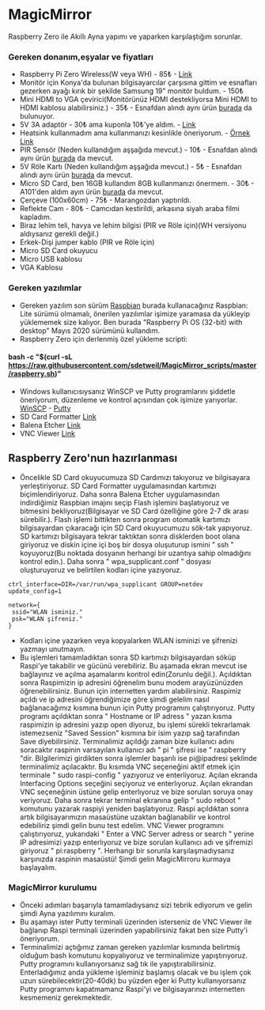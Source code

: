 # MagicMirror
Raspberry Zero ile Akıllı Ayna yapımı ve yaparken karşılaştığım sorunlar.

### Gereken donanım,eşyalar ve fiyatları
*  Raspberry Pi Zero Wireless(W veya WH) - 85₺ - [Link](https://market.samm.com/raspberry-pi-zero-w)
*  Monitör için Konya'da bulunan bilgisayarcılar çarşısına gittim ve esnafları gezerken ayağı kırık bir şekilde Samsung 19" monitör buldum. - 150₺
*  Mini HDMI to VGA çevirici(Monitörünüz HDMI destekliyorsa Mini HDMI to HDMI kablosu alabilirsiniz.) - 35₺ - Esnafdan alındı aynı ürün [burada](https://urun.n11.com/diger-bilgisayar-yedek-parcalari/mini-hdmi-to-vga-kablo-cevirici-donusturucu-hdmi-ses-destekli-bst-P219387924?gclsrc=aw.ds&&gclid=CjwKCAjwsO_4BRBBEiwAyagRTVnHPqpTWFgqWJqJPgQ0x-ZhH-cBtHG7TYB-0Lu3BZf1d-UIT6rNThoCp8YQAvD_BwE) da bulunuyor.
*  5V 3A adaptör - 30₺ ama kuponla 10₺'ye aldım. - [Link](https://www.trendyol.com/syrox/3-0-amper-sarj-aleti-p-5562839)
*  Heatsink kullanmadım ama kullanmanızı kesinlikle öneriyorum. - [Örnek Link](https://market.samm.com/raspberry-pi-sogutucu-set)
*  PIR Sensör (Neden kullandığım aşşağıda mevcut.) - 10₺ - Esnafdan alındı aynı ürün [burada](https://www.robotistan.com/hc-sr501-ayarlanabilir-ir-hareket-algilama-sensoru-pir) da mevcut.
*  5V Röle Kartı (Neden kullandığım aşşağıda mevcut.) - 5₺ - Esnafdan alındı aynı ürün [burada](https://www.robotistan.com/1-way-5v-relay-module-tekli-5v-role-karti) da mevcut.
*  Micro SD Card, ben 16GB kullandım 8GB kullanmanızı önermem. - 30₺ -  A101'den aldım ayın ürün [burada](https://www.hepsiburada.com/sandisk-ultra-16gb-80mb-s-microsdhc-microsdxc-uhs-i-hafiza-karti-sdsquns-016g-gn3mn-p-HBV0000084R77?magaza=Hepsiburada&wt_gl=cpc.6805.shop.nelk.foto-aksesuar-ssc&gclid=CjwKCAjwsO_4BRBBEiwAyagRTTUYnhCSyu9SB2iAu_guk18WVbce5p-6DK112QeTrl7xf_MC-wYSERoCAIEQAvD_BwE) da mevcut.
*  Çerçeve (100x60cm) - 75₺ - Marangozdan yaptırıldı.
*  Reflekte Cam - 80₺ -  Camcıdan kestirildi, arkasına siyah araba filmi kapladım.
*  Biraz lehim teli, havya ve lehim bilgisi (PIR ve Röle için)(WH versiyonu aldıysanız gerekli değil.)
*  Erkek-Dişi jumper kablo (PIR ve Röle için)
*  Micro SD Card okuyucu  
*  Micro USB kablosu
*  VGA Kablosu
### Gereken yazılımlar
*  Gereken yazılım son sürüm [Raspbian](https://www.raspberrypi.org/downloads/raspberry-pi-os/) burada kullanacağınız Raspbian: Lite sürümü olmamalı, önerilen yazılımlar işimize yaramasa da yükleyip yüklememek size kalıyor. Ben burada "Raspberry Pi OS (32-bit) with desktop" Mayıs 2020 sürümünü kullandım.
*  Raspberry Zero için derlenmiş özel yükleme scripti:
  #### bash -c "$(curl -sL https://raw.githubusercontent.com/sdetweil/MagicMirror_scripts/master/raspberry.sh)"
*  Windows kullanıcısıysanız WinSCP ve Putty programlarını şiddetle öneriyorum, düzenleme ve kontrol açısından çok işimize yarıyorlar. [WinSCP](https://winscp.net/eng/downloads.php) - [Putty](https://winscp.net/eng/downloads.php#putty)
*  SD Card Formatter [Link](https://www.sdcard.org/downloads/formatter/)
*  Balena Etcher [Link](https://www.balena.io/etcher/)	
*  VNC Viewer [Link](https://www.realvnc.com/en/connect/download/viewer/)

## Raspberry Zero'nun hazırlanması
* Öncelikle SD Card okuyucumuza SD Cardımızı takıyoruz ve bilgisayara yerleştiriyoruz. SD Card Formatter uygulamasından kartımızı biçimlendiriyoruz. Daha sonra Balena Etcher uygulamasından indirdiğimiz Raspbian imajını seçip Flash işlemini başlatıyoruz ve bitmesini bekliyoruz(Bilgisayar ve SD Card özelliğine göre 2-7 dk arası sürebilir.). Flash işlemi bittikten sonra program otomatik kartımızı bilgisayardan çıkaracağı için SD Card okuyucumuzu sök-tak yapıyoruz. SD kartımızı bilgisayara tekrar taktıktan sonra disklerden boot olana giriyoruz ve diskin içine içi boş bir dosya oluşuturup ismini " ssh " koyuyoruz(Bu noktada dosyanın herhangi bir uzantıya sahip olmadığını kontrol edin.). Daha sonra " wpa_supplicant.conf "  dosyası oluşturuyoruz ve belirtilen kodları içine yazıyoruz.
````
ctrl_interface=DIR=/var/run/wpa_supplicant GROUP=netdev
update_config=1

network={
 ssid="WLAN isminiz."
 psk="WLAN şifreniz."
}
````
* Kodları içine yazarken veya kopyalarken WLAN isminizi ve şifrenizi yazmayı unutmayın.
* Bu işlemleri tamamladıktan sonra SD kartımızı bilgisayardan söküp Raspi'ye takabilir ve gücünü verebiliriz. Bu aşamada ekran mevcut ise bağlayınız ve açılma aşamalarını kontrol edin(Zorunlu değil.). Açıldıktan sonra Raspimizin ip adresini öğrenelim bunu modem arayüzünüzden öğrenebilirsiniz. Bunun için internetten yardım alabilirsiniz. Raspimiz açıldı ve ip adresini öğrendiğimize göre şimdi gelelim nasıl bağlanacağımız kısmına bunun için Putty programını çalıştırıyoruz. Putty programı açıldıktan sonra " Hostname or IP adress " yazan kısma raspimizin ip adresini yazıp open diyoruz, bu işlemi sürekli tekrarlamak istemezseniz "Saved Session" kısmına bir isim yazıp sağ tarafından Save diyebilirsiniz. Terminalimiz açıldığı zaman bize kullanıcı adını soracaktır raspinin varsayılan kullanıcı adı " pi " şifresi ise " raspberry "dir. Bilgilerimizi girdikten sonra işlemler başarılı ise pi@ipadresi şeklinde terminalimiz açılacaktır. Bu kısımda VNC seçeneğini aktif etmek için terminale " sudo raspi-config " yazıyoruz ve enterliyoruz. Açılan ekranda Interfacing Options seçeğini seçiyoruz ve enterlıyoruz. Açılan ekrandan VNC seçeneğinin üstüne gelip enterlıyoruz ve bize sorulan soruya onay veriyoruz. Daha sonra tekrar terminal ekranına gelip " sudo reboot " komutunu yazarak raspiyi yeniden başlatıyoruz. Raspi açıldıktan sonra artık bilgisayarımızın masaüstüne uzaktan bağlanabilir ve kontrol edebiliriz şimdi gelin bunu test edelim. VNC Viewer programını çalıştırıyoruz, yukarıdaki " Enter a VNC Server adress or search " yerine IP adresimizi yazıp enterlıyoruz ve bize sorulan kullanıcı adı ve şifremizi giriyoruz " pi:raspberry ". Herhangi bir sorunla karşılaşmadıysanız karşınızda raspinin masaüstü! Şimdi gelin MagicMirroru kurmaya başlayalım.
### MagicMirror kurulumu
* Önceki adımları başarıyla tamamladıysanız sizi tebrik ediyorum ve gelin şimdi Ayna yazılımını kuralım.
* Bu aşamayı ister Putty terminali üzerinden isterseniz de VNC Viewer ile bağlanıp Raspi terminali üzerinden yapabilirsiniz fakat ben size Putty'i öneriyorum.
* Terminalimizi açtığımız zaman gereken yazılımlar kısmında belirtmiş olduğum bash komutunu kopyalıyoruz ve terminalimize yapıştırıyoruz. Putty programını kullanıyorsanız sağ tık ile yapıştırabilirsiniz. Enterladığımız anda yükleme işleminiz başlamış olacak ve bu işlem çok uzun sürebilecektir(20-40dk) bu yüzden eğer ki Putty kullanıyorsanız Putty programını kapatmamanız Raspi'yi ve bilgisayarınızı internetten kesmemeniz gerekmektedir.
